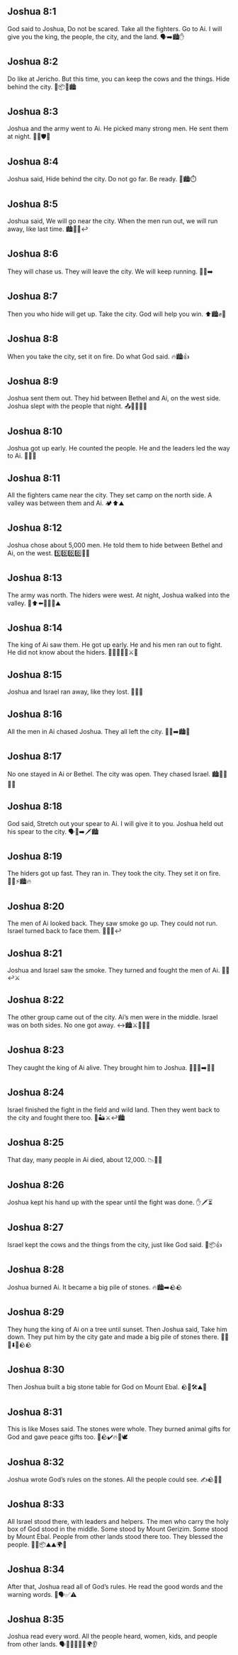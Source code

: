 ## Joshua 8:1
God said to Joshua, Do not be scared. Take all the fighters. Go to Ai. I will give you the king, the people, the city, and the land. 🗣️➡️🏙️✋
## Joshua 8:2
Do like at Jericho. But this time, you can keep the cows and the things. Hide behind the city. 🐄📦🙈🏙️
## Joshua 8:3
Joshua and the army went to Ai. He picked many strong men. He sent them at night. 🚶‍♂️🛡️🌙
## Joshua 8:4
Joshua said, Hide behind the city. Do not go far. Be ready. 🤫🏙️⏱️
## Joshua 8:5
Joshua said, We will go near the city. When the men run out, we will run away, like last time. 🏙️🏃‍♂️↩️
## Joshua 8:6
They will chase us. They will leave the city. We will keep running. 🏃‍♂️➡️
## Joshua 8:7
Then you who hide will get up. Take the city. God will help you win. ⬆️🏙️✊🙏
## Joshua 8:8
When you take the city, set it on fire. Do what God said. 🔥🏙️👍
## Joshua 8:9
Joshua sent them out. They hid between Bethel and Ai, on the west side. Joshua slept with the people that night. 📤🙈🧭🌙😴
## Joshua 8:10
Joshua got up early. He counted the people. He and the leaders led the way to Ai. 🌅✅👣
## Joshua 8:11
All the fighters came near the city. They set camp on the north side. A valley was between them and Ai. 🏕️⬆️⛰️
## Joshua 8:12
Joshua chose about 5,000 men. He told them to hide between Bethel and Ai, on the west. 5️⃣0️⃣0️⃣0️⃣🙈🧭
## Joshua 8:13
The army was north. The hiders were west. At night, Joshua walked into the valley. 🧭⬆️⬅️🌙🚶‍♂️⛰️
## Joshua 8:14
The king of Ai saw them. He got up early. He and his men ran out to fight. He did not know about the hiders. 👑👀🌅🏃‍♂️⚔️🙈
## Joshua 8:15
Joshua and Israel ran away, like they lost. 🏃‍♂️😟
## Joshua 8:16
All the men in Ai chased Joshua. They all left the city. 🏃‍♂️➡️🏙️🚪
## Joshua 8:17
No one stayed in Ai or Bethel. The city was open. They chased Israel. 🏙️🚪👐🏃‍♂️
## Joshua 8:18
God said, Stretch out your spear to Ai. I will give it to you. Joshua held out his spear to the city. 🗣️🙏➡️🗡️🏙️
## Joshua 8:19
The hiders got up fast. They ran in. They took the city. They set it on fire. 🏃‍♂️⚡🏙️🔥
## Joshua 8:20
The men of Ai looked back. They saw smoke go up. They could not run. Israel turned back to face them. 👀💨🔥↩️
## Joshua 8:21
Joshua and Israel saw the smoke. They turned and fought the men of Ai. 👀🔥↩️⚔️
## Joshua 8:22
The other group came out of the city. Ai’s men were in the middle. Israel was on both sides. No one got away. ↔️🏙️⚔️🚫🏃‍♂️
## Joshua 8:23
They caught the king of Ai alive. They brought him to Joshua. 👑🚶‍♂️➡️👨‍✈️
## Joshua 8:24
Israel finished the fight in the field and wild land. Then they went back to the city and fought there too. 🌾🏜️⚔️↩️🏙️
## Joshua 8:25
That day, many people in Ai died, about 12,000. 📉🔢😔
## Joshua 8:26
Joshua kept his hand up with the spear until the fight was done. ✋🗡️⏳
## Joshua 8:27
Israel kept the cows and the things from the city, just like God said. 🐄📦👍
## Joshua 8:28
Joshua burned Ai. It became a big pile of stones. 🔥🏙️➡️🪨🪨
## Joshua 8:29
They hung the king of Ai on a tree until sunset. Then Joshua said, Take him down. They put him by the city gate and made a big pile of stones there. 👑🌳🌇⬇️🚪🪨🪨
## Joshua 8:30
Then Joshua built a big stone table for God on Mount Ebal. 🪨🧱🛠️⛰️🙏
## Joshua 8:31
This is like Moses said. The stones were whole. They burned animal gifts for God and gave peace gifts too. 📜🪨✔️🔥🐑🕊️
## Joshua 8:32
Joshua wrote God’s rules on the stones. All the people could see. ✍️🪨📖👀
## Joshua 8:33
All Israel stood there, with leaders and helpers. The men who carry the holy box of God stood in the middle. Some stood by Mount Gerizim. Some stood by Mount Ebal. People from other lands stood there too. They blessed the people. 👥👣📦⛰️⛰️🌍🙏
## Joshua 8:34
After that, Joshua read all of God’s rules. He read the good words and the warning words. 📖🗣️✅⚠️
## Joshua 8:35
Joshua read every word. All the people heard, women, kids, and people from other lands. 🗣️📖👨‍👩‍👧‍👦🌍👂

